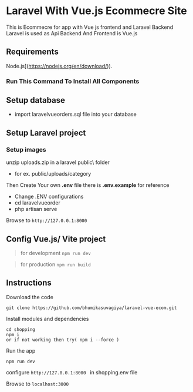 

# Laravel With Vue.js Ecommecre Site
This is Ecommecre for app with Vue js frontend and Laravel Backend <br>
Laravel is used as Api Backend And Frontend is Vue.js


## Requirements
Node.js](https://nodejs.org/en/download/)).


### Run This Command To Install All Components

## Setup database
- import laravelvueorders.sql file into your database 


## Setup Laravel project

   ### Setup images


unzip uploads.zip in a laravel  public\ folder
 - for ex. public/uploads/category

Then Create Your own **.env** file there is **.env.example** for reference

- Change .ENV configurations
- cd laravelvueorder
- php artisan serve

Browse to `http://127.0.0.1:8000`

## Config Vue.js/ Vite project

> for development `npm run dev`

> for production `npm run build`

## Instructions

Download the code

```
git clone https://github.com/bhumikasuvagiya/laravel-vue-ecom.git
```

Install modules and dependencies

```
cd shopping
npm i 
or if not working then try( npm i --force )

```

Run the app

```
npm run dev 

```
configure `http://127.0.0.1:8000 ` in shopping\.env file

Browse to `localhost:3000`





